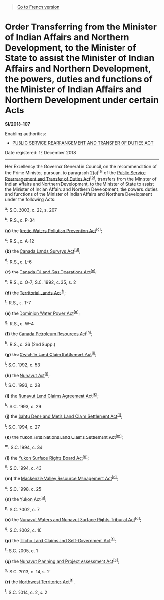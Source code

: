 > [Go to French version](/fr/Règlements/Textes%20réglementaires/2018/107.md)

# Order Transferring from the Minister of Indian Affairs and Northern Development, to the Minister of State to assist the Minister of Indian Affairs and Northern Development, the powers, duties and functions of the Minister of Indian Affairs and Northern Development under certain Acts

**SI/2018-107**

Enabling authorities: 
- [PUBLIC SERVICE REARRANGEMENT AND TRANSFER OF DUTIES ACT](/en/Acts/Revised%20Statutes%20of%20Canada/P/P-34.md)

Date registered: 12 December 2018

----------

Her Excellency the Governor General in Council, on the recommendation of the Prime Minister, pursuant to paragraph 2(a)<sup><a href='#fn_81000-3-1741_hq_23447'>[a]</a></sup> of the [Public Service Rearrangement and Transfer of Duties Act](/en/Acts/Revised%20Statutes%20of%20Canada/P/P-34.md)<sup><a href='#fn_81000-3-1741_hq_23448'>[b]</a></sup>, transfers from the Minister of Indian Affairs and Northern Development, to the Minister of State to assist the Minister of Indian Affairs and Northern Development, the powers, duties and functions of the Minister of Indian Affairs and Northern Development under the following Acts:

<a name='fn_81000-3-1741_hq_23447'><sup>a</sup></a>: S.C. 2003, c. 22, s. 207<br />

<a name='fn_81000-3-1741_hq_23448'><sup>b</sup></a>: R.S., c. P-34<br />

**(a)** the [Arctic Waters Pollution Prevention Act](/en/Acts/Revised%20Statutes%20of%20Canada/A/A-12.md)<sup><a href='#fn_81000-3-1741_hq_23449'>[c]</a></sup>;

<a name='fn_81000-3-1741_hq_23449'><sup>c</sup></a>: R.S., c. A-12<br />

**(b)** the [Canada Lands Surveys Act](/en/Acts/Revised%20Statutes%20of%20Canada/L/L-6.md)<sup><a href='#fn_81000-3-1741_hq_23481'>[d]</a></sup>;

<a name='fn_81000-3-1741_hq_23481'><sup>d</sup></a>: R.S., c. L-6<br />

**(c)** the [Canada Oil and Gas Operations Act](/en/Acts/Revised%20Statutes%20of%20Canada/O/O-7.md)<sup><a href='#fn_81000-3-1741_hq_23482'>[e]</a></sup>;

<a name='fn_81000-3-1741_hq_23482'><sup>e</sup></a>: R.S., c. O-7; S.C. 1992, c. 35, s. 2<br />

**(d)** the [Territorial Lands Act](/en/Acts/Revised%20Statutes%20of%20Canada/T/T-7.md)<sup><a href='#fn_81000-3-1741_hq_23483'>[f]</a></sup>;

<a name='fn_81000-3-1741_hq_23483'><sup>f</sup></a>: R.S., c. T-7<br />

**(e)** the [Dominion Water Power Act](/en/Acts/Revised%20Statutes%20of%20Canada/W/W-4.md)<sup><a href='#fn_81000-3-1741_hq_23484'>[g]</a></sup>;

<a name='fn_81000-3-1741_hq_23484'><sup>g</sup></a>: R.S., c. W-4<br />

**(f)** the [Canada Petroleum Resources Act](/en/Acts/Statutes%20of%20Canada/1985/c.%2036%20(2nd%20Supp.).md)<sup><a href='#fn_81000-3-1741_hq_23485'>[h]</a></sup>;

<a name='fn_81000-3-1741_hq_23485'><sup>h</sup></a>: R.S., c. 36 (2nd Supp.)<br />

**(g)** the [Gwich’in Land Claim Settlement Act](/en/Acts/Statutes%20of%20Canada/1992/c.%2053.md)<sup><a href='#fn_81000-3-1741_hq_23486'>[i]</a></sup>;

<a name='fn_81000-3-1741_hq_23486'><sup>i</sup></a>: S.C. 1992, c. 53<br />

**(h)** the [Nunavut Act](/en/Acts/Statutes%20of%20Canada/1993/c.%2028.md)<sup><a href='#fn_81000-3-1741_hq_23487'>[j]</a></sup>;

<a name='fn_81000-3-1741_hq_23487'><sup>j</sup></a>: S.C. 1993, c. 28<br />

**(i)** the [Nunavut Land Claims Agreement Act](/en/Acts/Statutes%20of%20Canada/1993/c.%2029.md)<sup><a href='#fn_81000-3-1741_hq_23488'>[k]</a></sup>;

<a name='fn_81000-3-1741_hq_23488'><sup>k</sup></a>: S.C. 1993, c. 29<br />

**(j)** the [Sahtu Dene and Metis Land Claim Settlement Act](/en/Acts/Statutes%20of%20Canada/1994/c.%2027.md)<sup><a href='#fn_81000-3-1741_hq_23489'>[l]</a></sup>;

<a name='fn_81000-3-1741_hq_23489'><sup>l</sup></a>: S.C. 1994, c. 27<br />

**(k)** the [Yukon First Nations Land Claims Settlement Act](/en/Acts/Statutes%20of%20Canada/1994/c.%2034.md)<sup><a href='#fn_81000-3-1741_hq_23491'>[m]</a></sup>;

<a name='fn_81000-3-1741_hq_23491'><sup>m</sup></a>: S.C. 1994, c. 34<br />

**(l)** the [Yukon Surface Rights Board Act](/en/Acts/Statutes%20of%20Canada/1994/c.%2043.md)<sup><a href='#fn_81000-3-1741_hq_23492'>[n]</a></sup>;

<a name='fn_81000-3-1741_hq_23492'><sup>n</sup></a>: S.C. 1994, c. 43<br />

**(m)** the [Mackenzie Valley Resource Management Act](/en/Acts/Statutes%20of%20Canada/1998/c.%2025.md)<sup><a href='#fn_81000-3-1741_hq_23461'>[o]</a></sup>;

<a name='fn_81000-3-1741_hq_23461'><sup>o</sup></a>: S.C. 1998, c. 25<br />

**(n)** the [Yukon Act](/en/Acts/Statutes%20of%20Canada/2002/c.%207.md)<sup><a href='#fn_81000-3-1741_hq_23494'>[p]</a></sup>;

<a name='fn_81000-3-1741_hq_23494'><sup>p</sup></a>: S.C. 2002, c. 7<br />

**(o)** the [Nunavut Waters and Nunavut Surface Rights Tribunal Act](/en/Acts/Statutes%20of%20Canada/2002/c.%2010.md)<sup><a href='#fn_81000-3-1741_hq_23495'>[q]</a></sup>;

<a name='fn_81000-3-1741_hq_23495'><sup>q</sup></a>: S.C. 2002, c. 10<br />

**(p)** the [Tlicho Land Claims and Self-Government Act](/en/Acts/Statutes%20of%20Canada/2005/c.%201.md)<sup><a href='#fn_81000-3-1741_hq_23496'>[r]</a></sup>;

<a name='fn_81000-3-1741_hq_23496'><sup>r</sup></a>: S.C. 2005, c. 1<br />

**(q)** the [Nunavut Planning and Project Assessment Act](/en/Acts/Statutes%20of%20Canada/2013/c.%2014,%20s.%202.md)<sup><a href='#fn_81000-3-1741_hq_23497'>[s]</a></sup>;

<a name='fn_81000-3-1741_hq_23497'><sup>s</sup></a>: S.C. 2013, c. 14, s. 2<br />

**(r)** the [Northwest Territories Act](/en/Acts/Statutes%20of%20Canada/2014/c.%202,%20s.%202.md)<sup><a href='#fn_81000-3-1741_hq_23498'>[t]</a></sup>.

<a name='fn_81000-3-1741_hq_23498'><sup>t</sup></a>: S.C. 2014, c. 2, s. 2<br />


